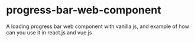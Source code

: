 # progress-bar-web-component
A loading progress bar web component with vanilla js, and example of how can you use it in react.js and vue.js
